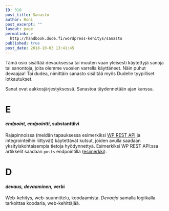 ```yaml
---
ID: 310
post_title: Sanasto
author: Roni
post_excerpt: ""
layout: page
permalink: >
  http://handbook.dude.fi/wordpress-kehitys/sanasto
published: true
post_date: 2018-10-03 13:41:45
---
```

Tämä osio sisältää devauksessa tai muuten vaan yleisesti käytettyjä sanoja tai sanontoja, joita olemme vuosien varrella käyttäneet. Näin puhut devaajaa! Tai dudea, nimittäin sanasto sisältää myös Dudelle tyypilliset lotkautukset.

Sanat ovat aakkosjärjestyksessä. Sanastoa täydennetään ajan kanssa.

<h1 id="#e">E</h1>

<h4><i>endpoint, endpointti</i>, substanttiivi</h4>

Rajapinnoissa (meidän tapauksessa esimerkiksi <a href="https://developer.wordpress.org/rest-api/">WP REST API</a> ja integrointeihin liittyvät) käytettävät kutsut, joiden avulla saadaan yksityiskohtaisempia tietoja hyödynnettyä. Esimerkiksi WP REST API:ssa artikkelit saadaan <code>posts</code> endpointilla (<a href="https://developer.wordpress.org/rest-api/reference/posts/#example-request">esimerkki</a>).

<h1 id="#d">D</h1>

<h4><i>devaus, devaaminen</i>, verbi</h4>

Web-kehitys, web-suunnittelu, koodaamista. <i>Devaaja</i> samalla logiikalla tarkoittaa koodaria, web-kehittäjää.